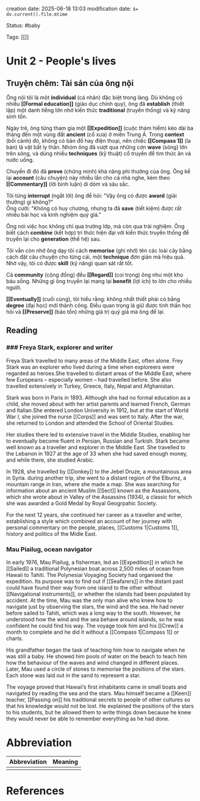 creation date: 2025-06-18 13:03
modification date: `$= dv.current().file.mtime`

Status: #baby 

Tags: [[]]

# Unit 2 - People's lives
## **Truyện chêm: Tài sản của ông nội**

Ông nội tôi là một **individual** (cá nhân) đặc biệt trong làng. Dù không có nhiều **[[Formal education]]** (giáo dục chính quy), ông đã **establish** (thiết lập) một danh tiếng lớn nhờ kiến thức **traditional** (truyền thống) và kỹ năng sinh tồn.

Ngày trẻ, ông từng tham gia một **[[Expedition]]** (cuộc thám hiểm) kéo dài ba tháng đến một vùng đất **ancient** (cổ xưa) ở miền Trung Á. Trong **context** (bối cảnh) đó, không có bản đồ hay điện thoại, nên chiếc **[[Compass 1]]** (la bàn) là vật bất ly thân. Nhóm ông đã vượt qua những cơn **wave** (sóng) lớn trên sông, và dùng nhiều **techniques** (kỹ thuật) cổ truyền để tìm thức ăn và nước uống.

Chuyến đi đó đã **prove** (chứng minh) khả năng phi thường của ông. Ông kể lại **account** (câu chuyện) này nhiều lần cho cả nhà nghe, kèm theo **[[Commentary]]** (lời bình luận) dí dỏm và sâu sắc.

Tôi từng **interrupt** (ngắt lời) ông để hỏi: "Vậy ông có được **award** (giải thưởng) gì không?"  
Ông cười: "Không có huy chương, nhưng ta đã **save** (tiết kiệm) được rất nhiều bài học và kinh nghiệm quý giá."

Ông nói việc học không chỉ qua trường lớp, mà còn qua trải nghiệm. Ông biết cách **combine** (kết hợp) tri thức hiện đại với kiến thức truyền thống để truyền lại cho **generation** (thế hệ) sau.

Tôi vẫn còn nhớ ông dạy tôi cách **memorise** (ghi nhớ) tên các loài cây bằng cách đặt câu chuyện cho từng cái, một **technique** đơn giản mà hiệu quả. Nhờ vậy, tôi có được **skill** (kỹ năng) quan sát rất tốt.

Cả **community** (cộng đồng) đều **[[Regard]]** (coi trọng) ông như một kho báu sống. Những gì ông truyền lại mang lại **benefit** (lợi ích) to lớn cho nhiều người.

**[[Eventually]]** (cuối cùng), tôi hiểu rằng: không nhất thiết phải có bằng **degree** (đại học) mới thành công. Điều quan trọng là giữ được tinh thần học hỏi và **[[Preserve]]** (bảo tồn) những giá trị quý giá mà ông để lại.

## Reading
### ### **Freya Stark, explorer and writer**

Freya Stark travelled to many areas of the Middle East, often alone. Frey Stark was an explorer who lived during a time when exploreers were regarded as heroes.She travelled to distant areas of the Middle East, where few Europeans – especially women – had travelled before. She also travelled extensively in Turkey, Greece, Italy, Nepal and Afghanistan.

Stark was born in Paris in 1893. Although she had no formal education as a child, she moved about with her artist parents and learned French, German and Italian.She entered London University in 1912, but at the start of World War I, she joined the nurse [[Corps]] and was sent to Italy. After the war, she returned to London and attended the School of Oriental Studies.

Her studies there led to extensive travel in the Middle Studies, enabling her to eventually become fluent in Persian, Russian and Turkish. Stark became well known as a traveller and explorer in the Middle East. She travelled to the Lebanon in 1927 at the age of 33 when she had saved enough money, and while there, she studied Arabic.

In 1928, she travelled by [[Donkey]] to the Jebel Druze, a mountainous area in Syria. during another trip, she went to a distant region of the Elburnz, a mountain range in Iran, where she made a map. She was searching for information about an ancient Muslim [[Sect]] known as the Assassions, which she wrote about in Valley of the Assassins (1934), a classic for which she was awarded a Gold Medal by Royal Geogrpahic Society.

For the next 12 years, she continued her career as a traveller and writer, establishing a style which combined an account of her journey with personal commentary on the people, places, [[Customs 1|Customs 1]], history and politics of the Midle East.

### **Mau Piailug, ocean navigator**

In early 1976, Mau Piailug, a fisherman, led an [[Expedition]] in which he [[Sailed]] a traditional Polynesian boat across 2,500 miles of ocean from Hawaii to Tahiti. The Polynesiai Voyaging Society had organised the expedition. Its purpose was to find out if [[Seafarers]] in the distant past could have found their way from one island to the other without [[Navigational instruments]], or whether the islands had been populated by accident. At the time, Mau was the only man alive who knew how to navigate just by observing the stars, the wind and the sea. He had never before sailed to Tahiti, which was a long way to the south. However, he understood how the wind and the sea behave around islands, so he was confident he could find his way. The voyage took him and his [[Crew]] a month to complete and he did it without a [[Compass 1|Compass 1]] or charts.

His grandfather began the task of teaching him how to navigate when he was still a baby. He showed him pools of water on the beach to teach him how the behaviour of the waves and wind changed in different places. Later, Mau used a circle of stones to memorise the positions of the stars. Each stone was laid out in the sand to represent a star.

The voyage proved that Hawaii’s first inhabitants came in small boats and navigated by reading the sea and the stars. Mau himself became a [[Keen]] teacher, [[Passing on]] his traditional secrets to people of other cultures so that his knowledge would not be lost. He explained the positions of the stars to his students, but he allowed them to write things down because he knew they would never be able to remember everything as he had done.











# Abbreviation

| Abbreviation | Meaning |
| ------------ | ------- |
|              |         |


# References